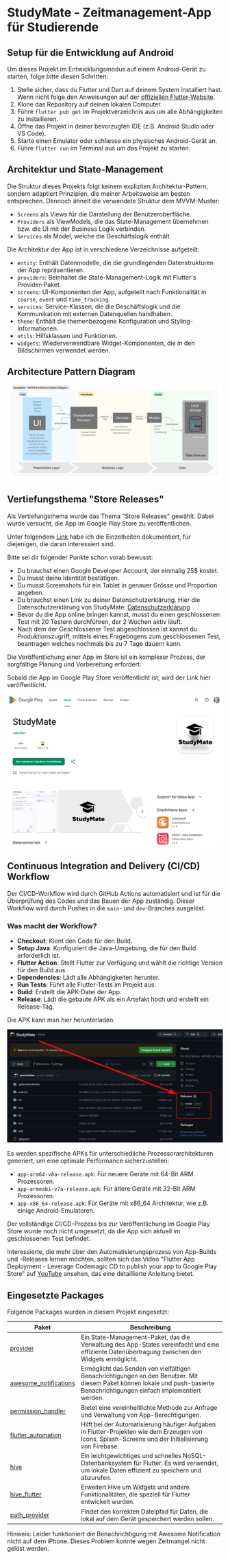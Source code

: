 # StudyMate - Zeitmanagement-App für Studierende

## Setup für die Entwicklung auf Android
Um dieses Projekt im Entwicklungsmodus auf einem Android-Gerät zu starten, folge bitte diesen Schritten:

1. Stelle sicher, dass du Flutter und Dart auf deinem System installiert hast. Wenn nicht folge den Anweisungen auf der [offiziellen Flutter-Website](https://flutter.dev/docs/get-started/install).
2. Klone das Repository auf deinen lokalen Computer.
3. Führe `flutter pub get` im Projektverzeichnis aus um alle Abhängigkeiten zu installieren.
4. Öffne das Projekt in deiner bevorzugten IDE (z.B. Android Studio oder VS Code).
5. Starte einen Emulator oder schliesse ein physisches Android-Gerät an.
6. Führe `flutter run` im Terminal aus um das Projekt zu starten.

## Architektur und State-Management

Die Struktur dieses Projekts folgt keinem expliziten Architektur-Pattern, sondern adaptiert Prinzipien, die meiner Arbeitsweise am besten entsprechen. Dennoch ähnelt die verwendete Struktur dem MVVM-Muster:

- `Screens` als Views für die Darstellung der Benutzeroberfläche.
- `Providers` als ViewModels, die das State-Management übernehmen bzw. die UI mit der Business Logik verbinden.
- `Services` als Model, welche die Geschäftslogik enthält.


Die Architektur der App ist in verschiedene Verzeichnisse aufgeteilt:

- `entity`: Enthält Datenmodelle, die die grundlegenden Datenstrukturen der App repräsentieren.
- `providers`: Beinhaltet die State-Management-Logik mit Flutter's Provider-Paket.
- `screens`: UI-Komponenten der App, aufgeteilt nach Funktionalität in `course`, `event` und `time_tracking`.
- `services`: Service-Klassen, die die Geschäftslogik und die Kommunikation mit externen Datenquellen handhaben.
- `theme`: Enthält die themenbezogene Konfiguration und Styling-Informationen.
- `utils`: Hilfsklassen und Funktionen.
- `widgets`: Wiederverwendbare Widget-Komponenten, die in den Bildschirmen verwendet werden.

## Architecture Pattern Diagram
![Architecture Pattern Diagram ](readme_images/architecture_diagram_2.png)


## Vertiefungsthema "Store Releases"

Als Vertiefungsthema wurde das Thema "Store Releases" gewählt. Dabei wurde versucht, die App im Google Play Store zu veröffentlichen. 

Unter folgendem [Link](https://jake-knowledge.notion.site/Store-Releases-1c57569a2c564be9b6cf3ea83cc26376) habe ich die Einzelheiten dokumentiert, für diejenigen, die daran interessiert sind.

Bitte sei dir folgender Punkte schon vorab bewusst: 

- Du brauchst einen Google Developer Account, der einmalig 25$ kostet.
- Du musst deine Identität bestätigen.
- Du musst Screenshots für ein Tablet in genauer Grösse und Proportion angeben.
- Du brauchst einen Link zu deiner Datenschutzerklärung. Hier die Datenschutzerklärung von StudyMate: [Datenschutzerklärung](https://jasminkeller.wixsite.com/jakedev)
- Bevor du die App online bringen kannst, musst du einen geschlossenen Test mit 20 Testern durchführen, der 2 Wochen aktiv läuft.
- Nach dem der Geschlossener Test abgeschlossen ist kannst du Produktionszugriff, mittels eines Fragebogens zum geschlossenen Test, beantragen welches nochmals bis zu 7 Tage dauern kann.

Die Veröffentlichung einer App im Store ist ein komplexer Prozess, der sorgfältige Planung und Vorbereitung erfordert.

Sobald die App im Google Play Store veröffentlicht ist, wird der Link hier veröffentlicht.

![Google Play Store ](readme_images/study_mate_google_play_store.png)

## Continuous Integration and Delivery (CI/CD) Workflow

Der CI/CD-Workflow wird durch GitHub Actions automatisiert und ist für die Überprüfung des Codes und das Bauen der App zuständig. 
Dieser Workflow wird durch Pushes in die `main`- und `dev`-Branches ausgelöst.

### Was macht der Workflow?
- **Checkout**: Klont den Code für den Build.
- **Setup Java**: Konfiguriert die Java-Umgebung, die für den Build erforderlich ist.
- **Flutter Action**: Stellt Flutter zur Verfügung und wählt die richtige Version für den Build aus.
- **Dependencies**: Lädt alle Abhängigkeiten herunter.
- **Run Tests**: Führt alle Flutter-Tests im Projekt aus.
- **Build**: Erstellt die APK-Datei der App.
- **Release**: Lädt die gebaute APK als ein Artefakt hoch und erstellt ein Release-Tag.


Die APK kann man hier herunterladen:

![Github Releases ](readme_images/releases.png)

Es werden spezifische APKs für unterschiedliche Prozessorarchitekturen generiert, um eine optimale Performance sicherzustellen:
- `app-arm64-v8a-release.apk`: Für neuere Geräte mit 64-Bit ARM Prozessoren.
- `app-armeabi-v7a-release.apk`: Für ältere Geräte mit 32-Bit ARM Prozessoren.
- `app-x86_64-release.apk`: Für Geräte mit x86_64 Architektur, wie z.B. einige Android-Emulatoren.

Der vollständige CI/CD-Prozess bis zur Veröffentlichung im Google Play Store wurde noch nicht umgesetzt, da die App sich aktuell im geschlossenen Test befindet.

Interessierte, die mehr über den Automatisierungsprozess von App-Builds und -Releases lernen möchten, sollten sich das Video "Flutter App Deployment - Leverage Codemagic CD to publish your app to Google Play Store" auf [YouTube](https://www.youtube.com/watch?v=mg8_pM7sGM8) ansehen, das eine detaillierte Anleitung bietet.


## Eingesetzte Packages
Folgende Packages wurden in diesem Projekt eingesetzt:

| Paket                  | Beschreibung |
|------------------------|--------------|
| [provider](https://pub.dev/packages/provider) | Ein State-Management-Paket, das die Verwaltung des App-States vereinfacht und eine effiziente Datenübertragung zwischen den Widgets ermöglicht. |
| [awesome_notifications](https://pub.dev/packages/awesome_notifications) | Ermöglicht das Senden von vielfältigen Benachrichtigungen an den Benutzer. Mit diesem Paket können lokale und push-basierte Benachrichtigungen einfach implementiert werden. |
| [permission_handler](https://pub.dev/packages/permission_handler) | Bietet eine vereinheitlichte Methode zur Anfrage und Verwaltung von App-Berechtigungen. |
| [flutter_automation](https://pub.dev/packages/flutter_automation) | Hilft bei der Automatisierung häufiger Aufgaben in Flutter-Projekten wie dem Erzeugen von Icons, Splash-Screens und der Initialisierung von Firebase. |
| [hive](https://pub.dev/packages/hive) | Ein leichtgewichtiges und schnelles NoSQL-Datenbanksystem für Flutter. Es wird verwendet, um lokale Daten effizient zu speichern und abzurufen. |
| [hive_flutter](https://pub.dev/packages/hive_flutter) | Erweitert Hive um Widgets und andere Funktionalitäten, die speziell für Flutter entwickelt wurden. |
| [path_provider](https://pub.dev/packages/path_provider) | Findet den korrekten Dateipfad für Daten, die lokal auf dem Gerät gespeichert werden sollen. |

Hinweis: Leider funktioniert die Benachrichtigung mit Awesome Notification nicht auf dem iPhone. Dieses Problem konnte wegen Zeitmangel nicht gelöst werden.